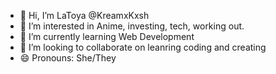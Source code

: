 - 👋 Hi, I’m LaToya @KreamxKxsh
- 👀 I’m interested in Anime, investing, tech, working out.
- 🌱 I’m currently learning Web Development
- 💞️ I’m looking to collaborate on leanring coding and creating
- 😄 Pronouns: She/They

<!---
KreamxKxsh/KreamxKxsh is a ✨ special ✨ repository because its `README.md` (this file) appears on your GitHub profile.
You can click the Preview link to take a look at your changes.
--->
